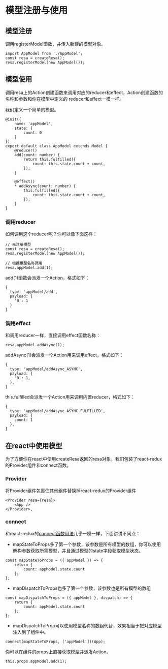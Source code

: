 # 模型注册与使用

## 模型注册
调用registerModel函数，并传入新建的模型对象。

```
import AppModel from './AppModel';
const resa = createResa();
resa.registerModel(new AppModel());
```

## 模型使用
调用resa上的Action创建函数来调用对应的reducer和effect，Action创建函数的名称和参数和你在模型中定义的
reducer和effect一模一样。

我们定义一个简单的模型。
```
@init({
    name: 'appModel',
    state: {
        count: 0
    }
})
export default class AppModel extends Model {
    @reducer()
    add(count: number) {
        return this.fulfilled({
            count: this.state.count + count,
        });
    }

    @effect()
    * addAsync(count: number) {
        this.fulfilled({
            count: this.state.count + count,
        });
    }
}
```

### 调用reducer
如何调用这个reducer呢？你可以像下面这样：
```
// 先注册模型
const resa = createResa();
resa.registerModel(new AppModel());

// 根据模型名称调用
resa.appModel.add(1);
```
add(1)函数会派发一个Action，格式如下：
```
{
  type: 'appModel/add',
  payload: {
    '0': 1
  }
}
```

### 调用effect
和调用reducer一样，直接调用effect函数名称：
```
resa.appModel.addAsync(1);
```
addAsync(1)会派发一个Action用来调用effect，格式如下：
```
{
  type: 'appModel/addAsync_ASYNC',
  payload: {
    '0': 1,
  },
}
```
this.fulfilled会派发一个Action用来调用内置reducer，格式如下：
```
{
  type: 'appModel/addAsync_ASYNC_FULFILLED',
  payload: {
    count: 1
  },
}
```

## 在react中使用模型
为了方便你在react中使用createResa返回的resa对象，我们包装了react-redux的Provider组件和connect函数。

### Provider
将Provider组件包裹住其他组件替换掉react-redux的Provider组件
```
<Provider resa={resa}>
    <App />
</Provider>,
```

### connect
和react-redux的[connect函数用法](https://github.com/reactjs/react-redux/blob/master/docs/api.md#connectmapstatetoprops-mapdispatchtoprops-mergeprops-options)几乎一模一样，下面讲讲不同点：

* mapStateToProps多了第一个参数，该参数是所有模型的数组，你可以使用解构参数获取所需模型，并且通过模型的state字段获取模型状态。
```
const mapStateToProps = ({ appModel }) => {
    return {
        count: appModel.state.count
    };
};
```
* mapDispatchToProps也多了第一个参数，该参数也是所有模型的数组
```
const mapDispatchToProps = ({ appModel }, dispatch) => {
    return {
        count: appModel.state.count
    };
};
```
* mapDispatchToProp可以使用模型名称的数组代替，效果相当于把对应模型注入到了组件中。
```
connect(mapStateToProps, ['appModel'])(App);
```
你可以在组件的props上直接获取模型并派发Action。
```
this.props.appModel.add(1);
```
